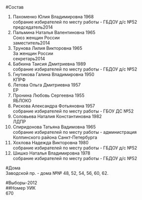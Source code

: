 #Состав  
1. Пахоменко Юлия Владимировна 1968  
    собрание избирателей по месту работы - ГБДОУ д/с №52  
    председатель2014  
2. Пальмина Наталья Валентиновна 1965  
    Союз женщин России  
    заместитель2014  
3. Трунова Лилия Викторовна 1965  
    За женщин России  
    секретарь2014  
4. Бабкина Таисия Дмитриевна 1989  
    собрание избирателей по месту работы - ГБДОУ д/с №52  
5. Гнутикова Галина Владимировна 1950  
    КПРФ  
6. Летова Ольга Дмитриевна 1957  
    ЕР  
7. Пронина Любовь Сергеевна 1955  
    ЯБЛОКО  
8. Рискова Александра Фотьяновна 1957  
    собрание избирателей по месту работы - ГБОУ ДС №52  
9. Соловьева Наталия Константиновна 1982  
    ЛДПР  
10. Спиридонова Татьяна Вадимовна 1965  
    собрание избирателей по месту работы - администрация Колпинского района Санкт-Петербурга  
11. Хохлова Надежда Викторовна 1980  
    собрание избирателей по месту работы - ГБДОУ д/с №52  
12. Шишко Наталья Владимировна 1978  
    собрание избирателей по месту работы - ГБДОУ д/с №52  

#Дома  
Заводской пр. - дома №№ 48, 52, 54, 56, 60, 62.  
  
#Выборы-2012  
##Номер УИК  
670  
